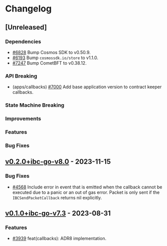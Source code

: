 <!--
Guiding Principles:

Changelogs are for humans, not machines.
There should be an entry for every single version.
The same types of changes should be grouped.
Versions and sections should be linkable.
The latest version comes first.
The release date of each version is displayed.
Mention whether you follow Semantic Versioning.

Usage:

Change log entries are to be added to the Unreleased section under the
appropriate stanza (see below). Each entry should ideally include a tag and
the Github issue reference in the following format:

* (<tag>) \#<issue-number> message

The issue numbers will later be link-ified during the release process so you do
not have to worry about including a link manually, but you can if you wish.

Types of changes (Stanzas):

"Features" for new features.
"Improvements" for changes in existing functionality.
"Deprecated" for soon-to-be removed features.
"Bug Fixes" for any bug fixes.
"Client Breaking" for breaking CLI commands and REST routes used by end-users.
"API Breaking" for breaking exported APIs used by developers building on SDK.
"State Machine Breaking" for any changes that result in a different AppState given the same genesisState and txList.
Ref: https://keepachangelog.com/en/1.0.0/
-->

# Changelog

## [Unreleased]

### Dependencies

* [\#6828](https://github.com/cosmos/ibc-go/pull/6828) Bump Cosmos SDK to v0.50.9.
* [\#6193](https://github.com/cosmos/ibc-go/pull/6193) Bump `cosmossdk.io/store` to v1.1.0.
* [\#7247](https://github.com/cosmos/ibc-go/pull/7247) Bump CometBFT to v0.38.12.

### API Breaking

* (apps/callbacks)  [\#7000](https://github.com/cosmos/ibc-go/pull/7000) Add base application version to contract keeper callbacks.

### State Machine Breaking

### Improvements

### Features

### Bug Fixes

<!-- markdown-link-check-disable-next-line -->
## [v0.2.0+ibc-go-v8.0](https://github.com/cosmos/ibc-go/releases/tag/modules%2Fapps%2Fcallbacks%2Fv0.2.0%2Bibc-go-v8.0) - 2023-11-15

### Bug Fixes

* [\#4568](https://github.com/cosmos/ibc-go/pull/4568) Include error in event that is emitted when the callback cannot be executed due to a panic or an out of gas error. Packet is only sent if the `IBCSendPacketCallback` returns nil explicitly.

<!-- markdown-link-check-disable-next-line -->
## [v0.1.0+ibc-go-v7.3](https://github.com/cosmos/ibc-go/releases/tag/modules%2Fapps%2Fcallbacks%2Fv0.1.0%2Bibc-go-v7.3) - 2023-08-31

### Features

* [\#3939](https://github.com/cosmos/ibc-go/pull/3939) feat(callbacks): ADR8 implementation.
